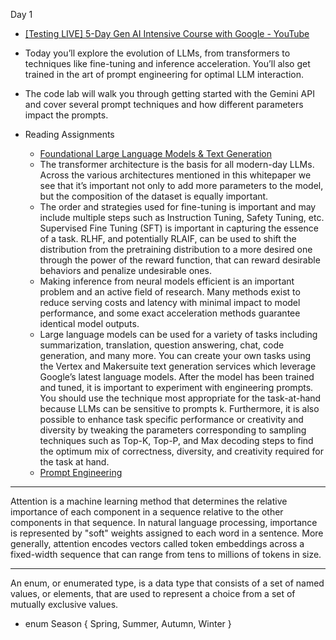 Day 1

* [[Testing LIVE] 5-Day Gen AI Intensive Course with Google - YouTube](https://www.youtube.com/live/LBZWDiZU8H4?si=GaFQAhNwyFccUBaC)

* Today you’ll explore the evolution of LLMs, from transformers to techniques like fine-tuning and inference acceleration. You’ll also get trained in the art of prompt engineering for optimal LLM interaction.

* The code lab will walk you through getting started with the Gemini API and cover several prompt techniques and how different parameters impact the prompts.

* Reading Assignments
  * [Foundational Large Language Models & Text Generation](https://www.kaggle.com/whitepaper-foundational-llm-and-text-generation)
  * The transformer architecture is the basis for all modern-day LLMs. Across the various
    architectures mentioned in this whitepaper we see that it’s important not only to add more
    parameters to the model, but the composition of the dataset is equally important.
  * The order and strategies used for fine-tuning is important and may include multiple steps
    such as Instruction Tuning, Safety Tuning, etc. Supervised Fine Tuning (SFT) is important
    in capturing the essence of a task. RLHF, and potentially RLAIF, can be used to shift the
    distribution from the pretraining distribution to a more desired one through the power of
    the reward function, that can reward desirable behaviors and penalize undesirable ones.
  * Making inference from neural models efficient is an important problem and an active
    field of research. Many methods exist to reduce serving costs and latency with minimal
    impact to model performance, and some exact acceleration methods guarantee identical
    model outputs.
  * Large language models can be used for a variety of tasks including summarization,
    translation, question answering, chat, code generation, and many more. You can
    create your own tasks using the Vertex and Makersuite text generation services which
    leverage Google’s latest language models. After the model has been trained and tuned,
    it is important to experiment with engineering prompts. You should use the technique
    most appropriate for the task-at-hand because LLMs can be sensitive to prompts k.
    Furthermore, it is also possible to enhance task specific performance or creativity and
    diversity by tweaking the parameters corresponding to sampling techniques such as
    Top-K, Top-P, and Max decoding steps to find the optimum mix of correctness, diversity,
    and creativity required for the task at hand.
  * [Prompt Engineering](https://www.kaggle.com/whitepaper-prompt-engineering)

- - - -

Attention is a machine learning method that determines the relative importance of each component in a sequence relative to the other components in that sequence. In natural language processing, importance is represented by "soft" weights assigned to each word in a sentence. More generally, attention encodes vectors called token embeddings across a fixed-width sequence that can range from tens to millions of tokens in size.

- - - -
An enum, or enumerated type, is a data type that consists of a set of named values, or elements, that are used to represent a choice from a set of mutually exclusive values.
* enum Season { Spring, Summer, Autumn, Winter }
